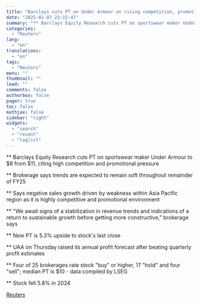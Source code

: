 ```yaml
---
title: "Barclays cuts PT on Under Armour on rising competition, promotional pricing"
date: "2025-02-07 23:15:47"
summary: "** Barclays Equity Research cuts PT on sportswear maker Under Armour to $8 from $11, citing high competition and promotional pressure** Brokerage says trends are expected to remain soft throughout remainder of FY25** Says negative sales growth driven by weakness within Asia Pacific region as it is highly competitive and..."
categories:
  - "Reuters"
lang:
  - "en"
translations:
  - "en"
tags:
  - "Reuters"
menu: ""
thumbnail: ""
lead: ""
comments: false
authorbox: false
pager: true
toc: false
mathjax: false
sidebar: "right"
widgets:
  - "search"
  - "recent"
  - "taglist"
---
```


\*\* Barclays Equity Research cuts PT on sportswear maker Under Armour to $8 from $11, citing high competition and promotional pressure

\*\* Brokerage says trends are expected to remain soft throughout remainder of FY25

\*\* Says negative sales growth driven by weakness within Asia Pacific region as it is highly competitive and promotional environment

\*\* "We await signs of a stabilization in revenue trends and indications of a return to sustainable growth before getting more constructive," brokerage says

\*\* New PT is 5.3% upside to stock's last close

\*\* UAA on Thursday raised its annual profit forecast after beating quarterly profit estimates

\*\* Four of 25 brokerages rate stock "buy" or higher, 17 "hold" and four "sell"; median PT is $10 - data compiled by LSEG

\*\* Stock fell 5.8% in 2024

[Reuters](https://www.tradingview.com/news/reuters.com,2025:newsml_L4N3OY1FN:0-barclays-cuts-pt-on-under-armour-on-rising-competition-promotional-pricing/)
